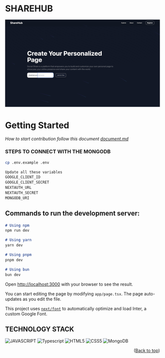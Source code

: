 # SHAREHUB

![ShareHub](<Share_hub.png>)

# Getting Started
*How to start contribution follow this document [document.md]()*


### STEPS TO CONNECT WITH THE MONGODB 

 ```bash
 cp .env.example .env
```
```bash
Update all these variables
GOOGLE_CLIENT_ID
GOOGLE_CLIENT_SECRET
NEXTAUTH_URL 
NEXTAUTH_SECRET 
MONGODB_URI 
 ```

 ## Commands to run the development server:

```markdown
# Using npm
npm run dev
```

```markdown
# Using yarn
yarn dev
```

```markdown
# Using pnpm
pnpm dev
```

```markdown
# Using bun
bun dev
```

Open [http://localhost:3000](http://localhost:3000) with your browser to see the result.

You can start editing the page by modifying `app/page.tsx`. The page auto-updates as you edit the file.

This project uses [`next/font`](https://nextjs.org/docs/basic-features/font-optimization) to automatically optimize and load Inter, a custom Google Font.

## TECHNOLOGY STACK

![JAVASCRIPT](https://img.shields.io/badge/JavaScript-F7DF1E?style=for-the-badge&logo=javascript&logoColor=black)
![Typescript](https://img.shields.io/badge/typescript-A235D4?style=for-the-badge&logo=typescript&logoColor=white)
![HTML5](https://img.shields.io/badge/HTML5-E34F26?style=for-the-badge&logo=html5&logoColor=white)
![CSS5](https://img.shields.io/badge/CSS3-1572B6?style=for-the-badge&logo=css3&logoColor=white)
![MongoDB](https://img.shields.io/badge/MongoDB-%234ea94b.svg?style=for-the-badge&logo=mongodb&logoColor=white)

<p align="right">(<a href="#top">Back to top</a>)</p>

